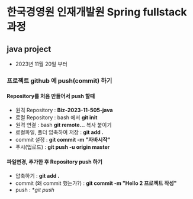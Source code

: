# 한국경영원 인재개발원 Spring fullstack 과정

## java project
- 2023년 11월 20일 부터

### 프로젝트 github 에 push(commit) 하기
#### Repository를 처음 만들어서 push 할때
- 원격 Repository : **Biz-2023-11-505-java**
- 로컬 Repository : bash 에서 **git init**
- 원격 연결 : bash **git remote...** 복사 붙이기
- 로컬파일, 폴더 압축하여 저장 : **git add .**
- commit 설정 : **git commit -m "자바시작"**
- 푸시(업로드) : **git push -u origin master**

#### 파일변경, 추가한 후 Repository push 하기
- 압축하기 : **git add .**
- commit (왜 commit 했는가?) : **git commit -m "Hello 2 프로젝트 작성"**
- push : **git push*